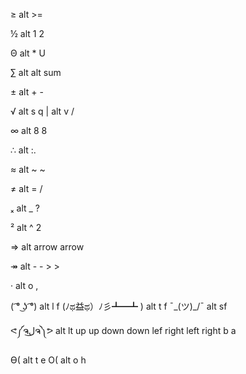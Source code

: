≥ alt >=

½ alt 1 2

Θ alt * U

∑ alt alt sum

± alt + -

√ alt s q    |    alt v /

∞ alt 8 8

∴ alt :.

≈ alt ~ ~

≠ alt = / 

ₓ alt _ ?

² alt ^ 2

⇒ alt arrow arrow

↠ alt - - > >

· alt o ,

( ͡° ͜ʖ ͡°) alt l f
(ﾉಥ益ಥ）ﾉ彡┻━┻ )  alt t f
¯\_(ツ)_/¯ alt sf

ᕙ༼ຈل͜ຈ༽ᕗ alt lt up up down down lef right left right b a

ϴ( alt t e
Ο( alt o h


